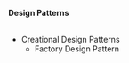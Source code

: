 <b>Design Patterns<br><br></b>

<ul>
	<li>Creational Design Patterns
		<ul>
			<li>Factory Design Pattern</li>
		</ul>
	</li>
</ul>